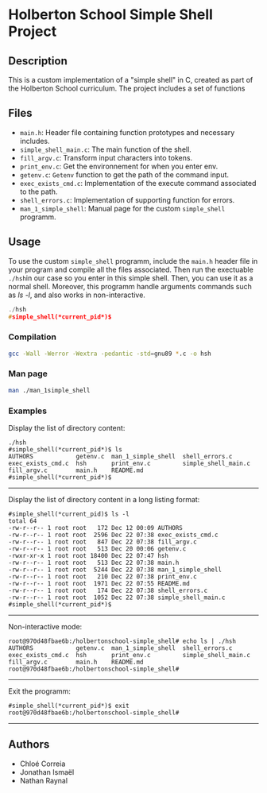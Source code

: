 # Holberton School Simple Shell Project

## Description

This is a custom implementation of a "simple shell" in C, created as part of the Holberton School curriculum. 
The project includes a set of functions 
## Files

- `main.h`: Header file containing function prototypes and necessary includes.
- `simple_shell_main.c`: The main function of the shell.
- `fill_argv.c`: Transform input characters into tokens.
- `print_env.c`: Get the environnement for when you enter env.
- `getenv.c`: `Getenv` function to get the path of the command input.
- `exec_exists_cmd.c`: Implementation of the execute command associated to the path.
- `shell_errors.c`: Implementation of supporting function for errors.
- `man_1_simple_shell`: Manual page for the custom `simple_shell` programm.

## Usage

To use the custom `simple_shell` programm, include the `main.h` header file in your program and compile all the files associated. Then run the exectuable `./hsh`in our case so you enter in this simple shell. Then, you can use it as a normal shell. Moreover, this programm handle arguments commands such as *ls -l*, and also works in non-interactive.
```c
./hsh
#simple_shell(*current_pid*)$
```

### Compilation
``` bash
gcc -Wall -Werror -Wextra -pedantic -std=gnu89 *.c -o hsh
```

### Man page
``` bash
man ./man_1simple_shell
```
### Examples

Display the list of directory content:
```
./hsh
#simple_shell(*current_pid*)$ ls
AUTHORS            getenv.c  man_1_simple_shell  shell_errors.c
exec_exists_cmd.c  hsh       print_env.c         simple_shell_main.c
fill_argv.c        main.h    README.md
#simple_shell(*current_pid*)$
```
----------
Display the list of directory content in a long listing format:
```
#simple_shell(*current_pid)$ ls -l
total 64
-rw-r--r-- 1 root root   172 Dec 12 00:09 AUTHORS
-rw-r--r-- 1 root root  2596 Dec 22 07:38 exec_exists_cmd.c
-rw-r--r-- 1 root root   847 Dec 22 07:38 fill_argv.c
-rw-r--r-- 1 root root   513 Dec 20 00:06 getenv.c
-rwxr-xr-x 1 root root 18400 Dec 22 07:47 hsh
-rw-r--r-- 1 root root   513 Dec 22 07:38 main.h
-rw-r--r-- 1 root root  5244 Dec 22 07:38 man_1_simple_shell
-rw-r--r-- 1 root root   210 Dec 22 07:38 print_env.c
-rw-r--r-- 1 root root  1971 Dec 22 07:55 README.md
-rw-r--r-- 1 root root   174 Dec 22 07:38 shell_errors.c
-rw-r--r-- 1 root root  1052 Dec 22 07:38 simple_shell_main.c
#simple_shell(*current_pid*)$
```
----------
Non-interactive mode:
```
root@970d48fbae6b:/holbertonschool-simple_shell# echo ls | ./hsh
AUTHORS            getenv.c  man_1_simple_shell  shell_errors.c
exec_exists_cmd.c  hsh       print_env.c         simple_shell_main.c
fill_argv.c        main.h    README.md
root@970d48fbae6b:/holbertonschool-simple_shell#
```
----------
Exit the programm:
```
#simple_shell(*current_pid*)$ exit
root@970d48fbae6b:/holbertonschool-simple_shell#
```
----------

## Authors

- Chloé Correia
- Jonathan Ismaël
- Nathan Raynal
